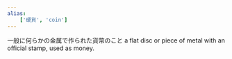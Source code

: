 ```yaml
---
alias:
    ['硬貨', 'coin']
---
```

一般に何らかの金属で作られた貨幣のこと
a flat disc or piece of metal with an official stamp, used as money.